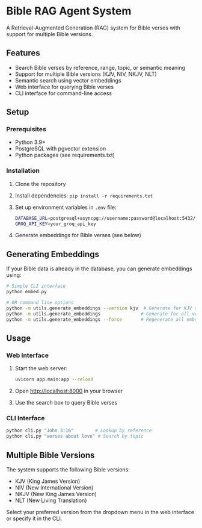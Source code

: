 # Bible RAG Agent System

A Retrieval-Augmented Generation (RAG) system for Bible verses with support for multiple Bible versions.

## Features

- Search Bible verses by reference, range, topic, or semantic meaning
- Support for multiple Bible versions (KJV, NIV, NKJV, NLT)
- Semantic search using vector embeddings
- Web interface for querying Bible verses
- CLI interface for command-line access

## Setup

### Prerequisites

- Python 3.9+
- PostgreSQL with pgvector extension
- Python packages (see requirements.txt)

### Installation

1. Clone the repository
2. Install dependencies: `pip install -r requirements.txt`
3. Set up environment variables in `.env` file:

   ```bash
   DATABASE_URL=postgresql+asyncpg://username:password@localhost:5432/bible_rag
   GROQ_API_KEY=your_groq_api_key
   ```
4. Generate embeddings for Bible verses (see below)

## Generating Embeddings

If your Bible data is already in the database, you can generate embeddings using:

```bash
# Simple CLI interface
python embed.py

# OR command line options
python -m utils.generate_embeddings --version kjv  # Generate for KJV only
python -m utils.generate_embeddings               # Generate for all versions
python -m utils.generate_embeddings --force       # Regenerate all embeddings
```

## Usage

### Web Interface

1. Start the web server:

   ```bash
   uvicorn app.main:app --reload
   ```
2. Open [http://localhost:8000](http://localhost:8000) in your browser
3. Use the search box to query Bible verses

### CLI Interface

```bash
python cli.py "John 3:16"        # Lookup by reference
python cli.py "verses about love" # Search by topic
```

## Multiple Bible Versions

The system supports the following Bible versions:

- KJV (King James Version)
- NIV (New International Version)
- NKJV (New King James Version)
- NLT (New Living Translation)

Select your preferred version from the dropdown menu in the web interface or specify it in the CLI.
